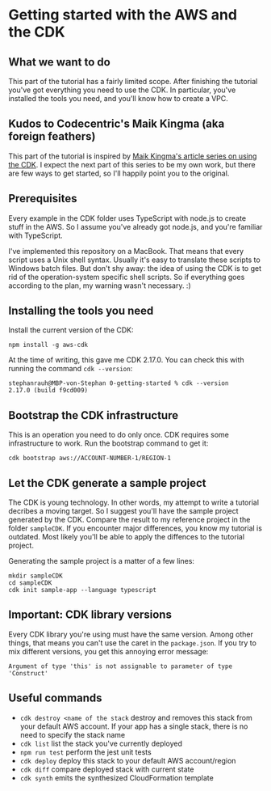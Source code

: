 # Getting started with the AWS and the CDK

## What we want to do

This part of the tutorial has a fairly limited scope. After finishing the tutorial you've got everything you need to use the CDK. In particular, you've installed the tools you need, and you'll know how to create a VPC.

## Kudos to Codecentric's Maik Kingma (aka foreign feathers)
This part of the tutorial is inspired by <a href="https://blog.codecentric.de/en/2019/09/aws-cdk-create-custom-vpc/">Maik Kingma's article series on using the CDK</a>. I expect the next part of this series to be my own work, but there are few ways to get started, so I'll happily point you to the original.

## Prerequisites
Every example in the CDK folder uses TypeScript with node.js to create stuff in the AWS. So I assume you've already got node.js, and you're familiar with TypeScript.

I've implemented this repository on a MacBook. That means that every script uses a Unix shell syntax. Usually it's easy to translate these scripts to Windows batch files. But don't shy away: the idea of using the CDK is to get rid of the operation-system specific shell scripts. So if everything goes according to the plan, my warning wasn't necessary. :)

## Installing the tools you need

Install the current version of the CDK:
```
npm install -g aws-cdk
```

At the time of writing, this gave me CDK 2.17.0. You can check this with running the command <code>cdk --version</code>:

```
stephanrauh@MBP-von-Stephan 0-getting-started % cdk --version
2.17.0 (build f9cd009)
```

## Bootstrap the CDK infrastructure
This is an operation you need to do only once. CDK requires some infrastructure to work. Run the bootstrap command to get it:

```
cdk bootstrap aws://ACCOUNT-NUMBER-1/REGION-1
```


## Let the CDK generate a sample project
The CDK is young technology. In other words, my attempt to write a tutorial decribes a moving target. So I suggest you'll have the sample project generated by the CDK. Compare the result to my reference project in the folder `sampleCDK`. If you encounter major differences, you know my tutorial is outdated. Most likely you'll be able to apply the diffences to the tutorial project.

Generating the sample project is a matter of a few lines:
```
mkdir sampleCDK
cd sampleCDK
cdk init sample-app --language typescript
```

## Important: CDK library versions
Every CDK library you're using must have the same version. Among other things, that means you can't use the caret in the `package.json`. If you try to mix different versions, you get this annoying error message:
```
Argument of type 'this' is not assignable to parameter of type 'Construct'
```

## Useful commands

 * `cdk destroy <name of the stack`      destroy and removes this stack from your default AWS account. If your app has a single stack, there is no need to specify the stack name
 * `cdk list`        list the stack you've currently deployed
 * `npm run test`    perform the jest unit tests
 * `cdk deploy`      deploy this stack to your default AWS account/region
 * `cdk diff`        compare deployed stack with current state
 * `cdk synth`       emits the synthesized CloudFormation template
